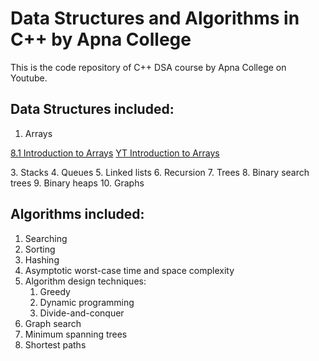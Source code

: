 # Data Structures and Algorithms in C++ by Apna College #

This is the code repository of C++ DSA course by Apna College on Youtube.

## Data Structures included: ##

1. Arrays
<p>
<a href="./8_1_introduction_to_arrays.cpp" target="_blank">8.1 Introduction to Arrays</a>
<a href="https://www.youtube.com/watch?v=PyTK_g1l8V8&list=PLfqMhTWNBTe0b2nM6JHVCnAkhQRGiZMSJ&index=18" target="_blank">YT Introduction to Arrays</a>
</p>
3. Stacks
4. Queues
5. Linked lists
6. Recursion
7. Trees
8. Binary search trees
9. Binary heaps
10. Graphs


## Algorithms included: ##
1. Searching
2. Sorting
3. Hashing
4. Asymptotic worst-case time and space complexity
5. Algorithm design techniques:
    1. Greedy
    2. Dynamic programming
    3. Divide-and-conquer
6. Graph search
7. Minimum spanning trees
8. Shortest paths
